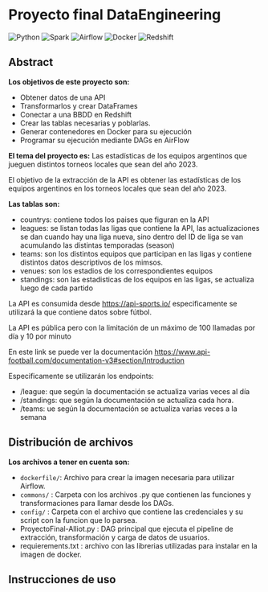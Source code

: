 # Proyecto final DataEngineering
![Python](https://img.shields.io/badge/Python-blue?logo=python&logoColor=white)
![Spark](https://img.shields.io/badge/Spark-E25A1C?logo=apache%20spark&logoColor=white)
![Airflow](https://img.shields.io/badge/Airflow-017CEE?logo=apache%20airflow&logoColor=white)
![Docker](https://img.shields.io/badge/Docker-2496ED?logo=docker&logoColor=white)
![Redshift](https://img.shields.io/badge/Redshift-E71A2A?logo=amazon%20redshift&logoColor=white)

## Abstract
**Los objetivos de este proyecto son:**
* Obtener datos de una API 
* Transformarlos y crear DataFrames
* Conectar a una BBDD en Redshift
* Crear las tablas necesarias y poblarlas.
* Generar contenedores en Docker para su ejecución
* Programar su ejecución mediante DAGs en AirFlow

**El tema del proyecto es:**
Las estadísticas de los equipos argentinos que jueguen distintos torneos locales que sean del año 2023.

El objetivo de la extracción de la API es obtener las estadísticas de los equipos argentinos en los torneos locales que sean del año 2023.

**Las tablas son:**
* countrys: contiene todos los paises que figuran en la API
* leagues: se listan todas las ligas que contiene la API, las actualizaciones se dan cuando hay una liga nueva, sino dentro del ID de liga se van acumulando las distintas temporadas (season)
* teams: son los distintos equipos que participan en las ligas y contiene distintos datos descriptivos de los mimsos.
* venues: son los estadios de los correspondientes equipos
* standings: son las estadisticas de los equipos en las ligas, se actualiza luego de cada partido

La API es consumida desde https://api-sports.io/ especificamente se utilizará la que contiene datos sobre fútbol.

La API es pública pero con la limitación de un máximo de 100 llamadas por día y 10 por minuto

En este link se puede ver la documentación https://www.api-football.com/documentation-v3#section/Introduction

Especificamente se utilizarán los endpoints:
* /league: que según la documentación se actualiza varias veces al día
* /standings: que según la documentación se actualiza cada hora.
* /teams: ue según la documentación se actualiza varias veces a la semana

## Distribución de archivos
**Los archivos a tener en cuenta son:**
* `dockerfile/`: Archivo para crear la imagen necesaria para utilizar Airflow.
* `commons/` : Carpeta con los archivos .py que contienen las funciones y transformaciones para llamar desde los DAGs.
* `config/` : Carpeta con el archivo que contiene las credenciales y su script con la funcion que lo parsea.
* ProyectoFinal-Alliot.py : DAG principal que ejecuta el pipeline de extracción, transformación y carga de datos de usuarios.
* requierements.txt : archivo con las librerias utilizadas para instalar en la imagen de docker.

## Instrucciones de uso
